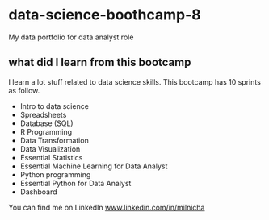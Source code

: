 # data-science-boothcamp-8
My data portfolio for data analyst role

## what did I learn from this bootcamp

I learn a lot stuff related to data science skills. This bootcamp has 10 sprints as follow.

- Intro to data science
- Spreadsheets
- Database (SQL)
- R Programming
- Data Transformation
- Data Visualization
- Essential Statistics
- Essential Machine Learning for Data Analyst
- Python programming
- Essential Python for Data Analyst
- Dashboard

You can find me on LinkedIn www.linkedin.com/in/milnicha
